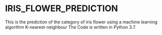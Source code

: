 # IRIS_FLOWER_PREDICTION
This is the prediction of the category of iris flower using a machine learning algorithm K-nearest-neighbour
The Code is written in Python 3.7.
